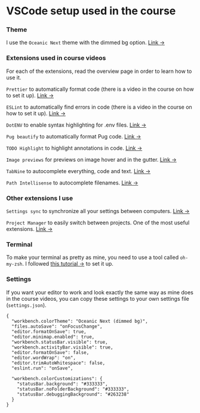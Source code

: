 # VSCode setup used in the course

### Theme

I use the `Oceanic Next` theme with the dimmed bg option. [Link &rarr;](https://marketplace.visualstudio.com/items?itemName=naumovs.theme-oceanicnext)

### Extensions used in course videos

For each of the extensions, read the overview page in order to learn how to use it.

`Prettier` to automatically format code (there is a video in the course on how to set it up). [Link &rarr;](https://marketplace.visualstudio.com/items?itemName=esbenp.prettier-vscode)

`ESLint` to automatically find errors in code (there is a video in the course on how to set it up). [Link &rarr;](https://marketplace.visualstudio.com/items?itemName=dbaeumer.vscode-eslint)

`DotENV` to enable syntax highlighting for .env files. [Link &rarr;](https://marketplace.visualstudio.com/items?itemName=mikestead.dotenv)

`Pug beautify` to automatically format Pug code. [Link &rarr;](https://marketplace.visualstudio.com/items?itemName=mrmlnc.vscode-pugbeautify)

`TODO Highlight` to highlight annotations in code. [Link &rarr;](https://marketplace.visualstudio.com/items?itemName=wayou.vscode-todo-highlight)

`Image previews` for previews on image hover and in the gutter. [Link &rarr;](https://marketplace.visualstudio.com/items?itemName=kisstkondoros.vscode-gutter-preview)

`TabNine` to autocomplete everything, code and text. [Link &rarr;](https://marketplace.visualstudio.com/items?itemName=TabNine.tabnine-vscode)

`Path Intellisense` to autocomplete filenames. [Link &rarr;](https://marketplace.visualstudio.com/items?itemName=christian-kohler.path-intellisense)

### Other extensions I use

`Settings sync` to synchronize all your settings between computers. [Link &rarr;](https://marketplace.visualstudio.com/items?itemName=Shan.code-settings-sync)

`Project Manager` to easily switch between projects. One of the most useful extensions. [Link &rarr;](https://marketplace.visualstudio.com/items?itemName=alefragnani.project-manager)

### Terminal

To make your terminal as pretty as mine, you need to use a tool called `oh-my-zsh`. I followed [this tutorial &rarr;](https://www.freecodecamp.org/news/jazz-up-your-zsh-terminal-in-seven-steps-a-visual-guide-e81a8fd59a38/) to set it up.

### Settings

If you want your editor to work and look exactly the same way as mine does in the course videos, you can copy these settings to your own settings file (`settings.json`).

```
{
  "workbench.colorTheme": "Oceanic Next (dimmed bg)",
  "files.autoSave": "onFocusChange",
  "editor.formatOnSave": true,
  "editor.minimap.enabled": true,
  "workbench.statusBar.visible": true,
  "workbench.activityBar.visible": true,
  "editor.formatOnSave": false,
  "editor.wordWrap": "on",
  "editor.trimAutoWhitespace": false,
  "eslint.run": "onSave",

  "workbench.colorCustomizations": {
    "statusBar.background": "#333333",
    "statusBar.noFolderBackground": "#333333",
    "statusBar.debuggingBackground": "#263238"
  }
}
```
